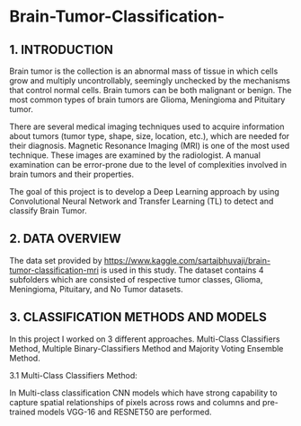 # Brain-Tumor-Classification-

## 1. INTRODUCTION

Brain tumor is the collection is an abnormal mass of tissue in which cells grow and multiply uncontrollably, seemingly unchecked by the mechanisms that control normal cells. Brain tumors can be both malignant or benign. The most common types of brain tumors are Glioma, Meningioma and Pituitary tumor. 

There are several medical imaging techniques used to acquire information about tumors (tumor type, shape, size, location, etc.), which are needed for their diagnosis. Magnetic Resonance Imaging (MRI) is one of the most used technique. These images are examined by the radiologist. A manual examination can be error-prone due to the level of complexities involved in brain tumors and their properties.

The goal of this project is to develop a Deep Learning approach by using Convolutional Neural Network and Transfer Learning (TL) to detect and classify Brain Tumor.

## 2. DATA OVERVIEW

The data set provided by https://www.kaggle.com/sartajbhuvaji/brain-tumor-classification-mri is used in this study. The dataset contains 4 subfolders which are consisted of respective tumor classes, Glioma, Meningioma, Pituitary, and No Tumor datasets.

## 3. CLASSIFICATION METHODS AND MODELS

In this project I worked on 3 different approaches. Multi-Class Classifiers Method,  Multiple Binary-Classifiers Method and Majority Voting Ensemble Method. 

3.1 Multi-Class Classifiers Method:

In Multi-class classification CNN models which have strong capability to capture spatial relationships of pixels across rows and columns and pre-trained models VGG-16 and RESNET50 are performed.
